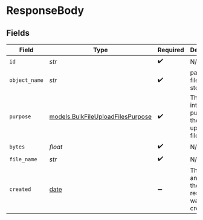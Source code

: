 # ResponseBody


## Fields

| Field                                                                        | Type                                                                         | Required                                                                     | Description                                                                  |
| ---------------------------------------------------------------------------- | ---------------------------------------------------------------------------- | ---------------------------------------------------------------------------- | ---------------------------------------------------------------------------- |
| `id`                                                                         | *str*                                                                        | :heavy_check_mark:                                                           | N/A                                                                          |
| `object_name`                                                                | *str*                                                                        | :heavy_check_mark:                                                           | path to the file in the storage                                              |
| `purpose`                                                                    | [models.BulkFileUploadFilesPurpose](../models/bulkfileuploadfilespurpose.md) | :heavy_check_mark:                                                           | The intended purpose of the uploaded file.                                   |
| `bytes`                                                                      | *float*                                                                      | :heavy_check_mark:                                                           | N/A                                                                          |
| `file_name`                                                                  | *str*                                                                        | :heavy_check_mark:                                                           | N/A                                                                          |
| `created`                                                                    | [date](https://docs.python.org/3/library/datetime.html#date-objects)         | :heavy_minus_sign:                                                           | The date and time the resource was created                                   |